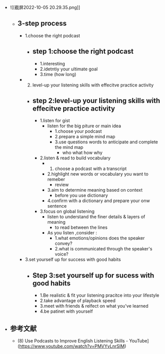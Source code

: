 - ![[截屏2022-10-05 20.29.35.png]]
	- ## 3-step process
		- 1.choose the right podcast
			- ## step 1:choose the right podcast
				- 1.interesting 
				- 2.idetntiy your ultimate goal 
				- 3.time (how long)
		- 2. level-up your listening skills with effecitve practice activity
			- ## step 2:level-up your listening skills with effecitve practice activity
				- 1.listen for gist
					- listen for the big piture or main idea
						- 1.choose your podcast
						- 2.prepare a simple mind map 
						- 3.use questions words to anticipate and complete the mind map 
							- who what how why 
				- 2.listen & read  to build vocabulary
					- 1. choose a podcast with a transcript
					- 2.highlight new words or vocabulary you want to  remeber 
						- review
					- 3.aim to determine meaning based on context 
						- before you use dictionary
					- 4.confirm with a dictionary and prepare your onw sentence 
				- 3.focus on  global listening 
					- listen to understand the finer details & layers of meaning 
						- to read between the lines
					- As you listen ,consider :
						- 1.what emotions/opinions does the speaker convey? 
						- 2.what is communicated through the speaker's voice? 
		- 3.set yourself up for success with good habits 
			- ## Step 3:set yourself up for sucess with good habits 
				- 1.Be realistic & fit your listening pracitce into your lifestyle 
				- 2.take advantage of playback speed 
				- 3.meet with friends & relfect on what you've learned 
				- 4.be patinet with yourself
- ## 参考文献
	- (8) Use Podcasts to Improve English Listening Skills - YouTube](https://www.youtube.com/watch?v=PMVYvLnrSIM)
